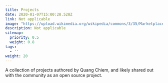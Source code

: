 ```yaml
---
title: Projects
date: 2020-01-07T15:00:28.528Z
link: Not applicable
image: "https://upload.wikimedia.org/wikipedia/commons/3/35/Marketplace.webp"
description: Not applicable
sitemap:
  priority: 0.5
  weight: 0.8
tags:
  - ''
weight: 20
---
```

<!--

This page represents the landing page for "creations" section. It is also shown under the homepage header for "creations". It should be therefore relatively short and sweet.

\-->



<p>A collection of projects authored by Quang Chiem, and likely shared out with the community as an open source project.</p>
